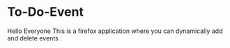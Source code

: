 # To-Do-Event
Hello Everyone This is a firefox application where you can dynamically add and delete events .
